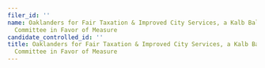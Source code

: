 ```yaml
---
filer_id: ''
name: Oaklanders for Fair Taxation & Improved City Services, a Kalb Ballot Measure
  Committee in Favor of Measure
candidate_controlled_id: ''
title: Oaklanders for Fair Taxation & Improved City Services, a Kalb Ballot Measure
  Committee in Favor of Measure
---
```

